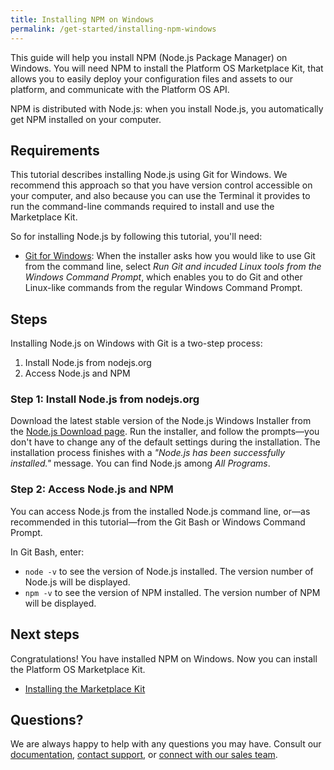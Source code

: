 ```yaml
---
title: Installing NPM on Windows
permalink: /get-started/installing-npm-windows
---
```

This guide will help you install NPM (Node.js Package Manager) on Windows. 
You will need NPM to install the Platform OS Marketplace Kit, that allows you to easily deploy your configuration files and assets to our platform, and communicate with the Platform OS API. 

NPM is distributed with Node.js: when you install Node.js, you automatically get NPM installed on your computer. 

## Requirements
This tutorial describes installing Node.js using Git for Windows. We recommend this approach so that you have version control accessible on your computer, and also because you can use the Terminal it provides to run the command-line commands required to install and use the Marketplace Kit.  

So for installing Node.js by following this tutorial, you'll need:  

* [Git for Windows](https://git-scm.com/download/win): When the installer asks how you would like to use Git from the command line, select _Run Git and incuded Linux tools from the Windows Command Prompt_, which enables you to do Git and other Linux-like commands from the regular Windows Command Prompt.  

## Steps 

Installing Node.js on Windows with Git is a two-step process:

1.   Install Node.js from nodejs.org  
2.   Access Node.js and NPM   

### Step 1: Install Node.js from nodejs.org

Download the latest stable version of the Node.js Windows Installer from the [Node.js Download page](https://nodejs.org/en/download/). Run the installer, and follow the prompts—you don't have to change any of the default settings during the installation. The installation process finishes with a _"Node.js has been successfully installed."_ message. 
You can find Node.js among _All Programs_.

### Step 2: Access Node.js and NPM 
You can access Node.js from the installed Node.js command line, or—as recommended in this tutorial—from the Git Bash or Windows Command Prompt. 

In Git Bash, enter:

* `node -v` to see the version of Node.js installed. The version number of Node.js will be displayed. 
* `npm -v` to see the version of NPM installed. The version number of NPM will be displayed. 

## Next steps
Congratulations! You have installed NPM on Windows. Now you can install the Platform OS Marketplace Kit.  

* [Installing the Marketplace Kit]()

## Questions?

We are always happy to help with any questions you may have. Consult our  [documentation](), [contact support](), or  [connect with our sales team](). 
